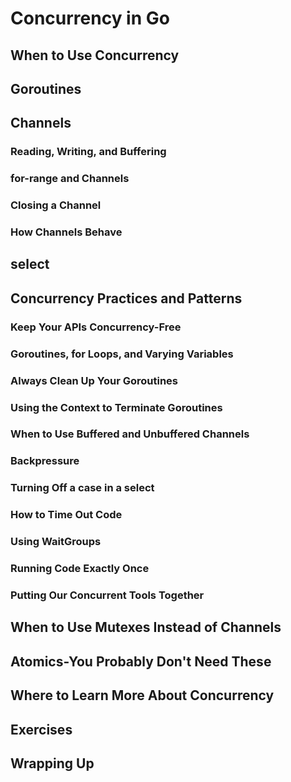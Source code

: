 # Concurrency in Go

## When to Use Concurrency

## Goroutines

## Channels

### Reading, Writing, and Buffering

### for-range and Channels

### Closing a Channel

### How Channels Behave

## select

## Concurrency Practices and Patterns

### Keep Your APIs Concurrency-Free

### Goroutines, for Loops, and Varying Variables

### Always Clean Up Your Goroutines

### Using the Context to Terminate Goroutines

### When to Use Buffered and Unbuffered Channels

### Backpressure

### Turning Off a case in a select

### How to Time Out Code

### Using WaitGroups

### Running Code Exactly Once

### Putting Our Concurrent Tools Together

## When to Use Mutexes Instead of Channels

## Atomics-You Probably Don't Need These

## Where to Learn More About Concurrency

## Exercises

## Wrapping Up
